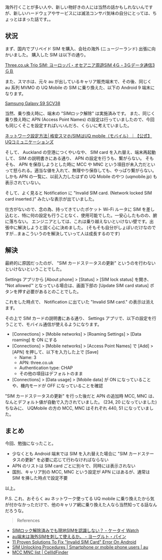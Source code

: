海外行くことが多い人や、新しい物好きの人には当然の話かもしれないんですが、新しいハードウェアやサービスには滅法コンサバ気味の自分にとっては、ちょっとはまった話です。。

## 状況

まず、国内でプリペイド SIM を購入、会社の海外 (ニュージーランド) 出張に向かいました。
購入した SIM は以下の通り。

[Three.co.uk Trio SIM: ヨーロッパ・オセアニア周遊SIM 4Ｇ・3Ｇデータ通信3ＧＢ](https://www.amazon.co.jp/gp/product/B07FLHCVSP)

また、スマホは、元々 au が出しているキャリア販売端末で、その後、同じく au 系列 MVMO の UQ Mobile の SIM に乗り換えた、以下の Android 9 端末になります。

[Samsung Galaxy S9 SCV38](https://www.au.com/english/mobile/product/smartphone/scv38/)

当然、乗り換え時に、端末の "SIMロック解除" は実施済みです。
また、同じく乗り換え時に APN (Access Point Names) の設定は行っていましたので、今回も同じくそこを設定すればいいんだろ、くらいに考えていました。

[ネットワーク設定方法│格安スマホ/SIMはUQ mobile（モバイル）｜【公式】UQコミュニケーションズ](https://www.uqwimax.jp/mobile/support/guide/apn/)

そして、 Auckland の空港につくやいなや、 SIM card を入れ替え、端末再起動して、 SIM の説明書きにある通り、 APN の設定を行うも、繋がらない。
そもそも、 APN を保存しようとした時に MCC や MNC という項目が未入力だといって怒られる。適当な値を入れて、無理やり保存しても、やっぱり繋がらない。
しかも APN の一覧に、以前入力したはずの UQ Mobile のやつ (uqmobile.jp) も表示されていない。

そして、よく見ると Notification に "Invalid SIM card. (Network locked SIM card inserted.)" みたいな表示が出ていました。

仕方がないので、念の為、持ってきていたポケット Wi-Fi ルータに SIM を差し込むと、特に何の設定も行うことなく、使用可能でした。一安心したものの、腑に落ちない。
エンジニアとしては、これは乗り越えないといけない壁です。出張中に解決しようと固く心に決めました。 (そもそも自分がしょぼいだけなのですが...まぁこういうのを解決していって人は成長するのです)

## 解決

最終的に原因だったのが、 "SIM カードステータスの更新" というのを行わないといけないということでした。

Settings アプリから [About phone] > [Status] > [SIM lock status] を開き、 "Not allowed™ となっている場合は、画面下部の [Update SIM card status] ボタンを押す必要があるとのことでした。

これをした時点で、 Notification に出ていた "Invalid SIM card." の表示は消えます。

その上で SIM カードの説明書にある通り、 Settings アプリで、以下の設定を行うことで、モバイル通信が使えるようになります。

- [Connections] > [Mobile networks] > [Roaming Settings] > [Data roaming] を ON にする
- [Connections] > [Mobile networks] > [Access Point Names] で [Add] > [APN] を押して、以下を入力した上で [Save]
   - Name: 3
   - APN: three.co.uk
   - Authentication type: CHAP
   - その他の項目はデフォルトのまま
- [Connections] > [Data usage] > [Mobile data] が ON になっていることや、機内モードが OFF になっていることを確認

"SIM カードステータスの更新" を行った後だと APN の追加時 MCC, MNC は、なんとデフォルト値が自動で入力されていました。 (234, 20 になっていました)
ちなみに、 UQMobile の方の MCC, MNC はそれぞれ 440, 51 になっていました。

## まとめ

今回、勉強になったこと。

- 少なくとも Android 端末では SIM を入れ替えた場合に "SIM カードステータスの更新" を必要に応じて行わなければならない
- APN のリストは SIM card ごとに別々で、同時には表示されない
- 国別、キャリア別の MCC, MNC という設定が APN にはあるが、通常は SIM を挿した時点で設定不要

以上。

P.S. これ、おそらく au ネットワーク使ってる UQ mobile に乗り換えたから気が付かなかっただけで、他のキャリア網に乗り換えた人なら当然知ってる話なんだろうな。

> References

- [SIMロック解除済みでも現地SIMを認識しない？ - ケータイ Watch](https://k-tai.watch.impress.co.jp/docs/column/minna/1111200.html)
- [au端末は海外SIMを刺して使えるか。 - ヨーグルト・パイン](https://www.slow-bird.com/entry/2018/04/12/070000)
- [11 Proven Solutions To Fix "Invalid SIM Card" Error On Android](https://www.androiddata-recovery.com/blog/fix-invalid-sim-card-android)
- [SIM Unlocking Procedures | Smartphone or mobile phone users | au](https://www.au.com/english/support/contract/simcard/unlock/)
- [MCC MNC list | CellIdFinder](https://cellidfinder.com/mcc-mnc)
